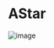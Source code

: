 # AStar

![image](https://user-images.githubusercontent.com/49200879/120017280-fdb75a80-bfe5-11eb-9a05-d0d8cb9552a6.png)
